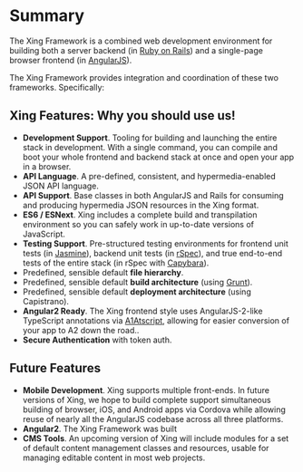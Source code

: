 # Summary

The Xing Framework is a combined web development environment for building both a server backend (in [Ruby on Rails](http://rubyonrails.org/)) and a single-page browser frontend (in [AngularJS](https://angularjs.org/)). 

The Xing Framework provides integration and coordination of these two frameworks.  Specifically:

## Xing Features: Why you should use us!
* **Development Support**. Tooling for building and launching the entire stack in development. With a single command, you can compile and boot your whole frontend and backend stack at once and open your app in a browser.
* **API Language**.  A pre-defined, consistent, and hypermedia-enabled JSON API language.
* **API Support**. Base classes in both AngularJS and Rails for consuming and producing hypermedia JSON resources in the Xing format.
* **ES6 / ESNext**. Xing includes a complete build and transpilation environment so you can safely work in up-to-date versions of JavaScript. 
* **Testing Support**.  Pre-structured testing environments for frontend unit tests (in [Jasmine](http://jasmine.github.io/)), backend unit tests (in [rSpec](http://rspec.info/)), and true end-to-end tests of the entire stack (in rSpec with [Capybara](https://github.com/jnicklas/capybara)).
* Predefined, sensible default **file hierarchy**.
* Predefined, sensible default **build architecture** (using [Grunt](http://gruntjs.com/)).
* Predefined, sensible default **deployment architecture** (using Capistrano).
* **Angular2 Ready**. The Xing frontend style uses AngularJS-2-like TypeScript annotations via  [A1Atscript](https://github.com/hannahhoward/a1atscript), allowing for easier conversion of your app to A2 down the road..
* **Secure Authentication** with token auth.

## Future Features

* **Mobile Development**.  Xing supports multiple front-ends. In future versions of Xing, we hope to build complete support simultaneous building of browser, iOS, and Android apps via Cordova while allowing reuse of nearly all the AngularJS codebase across all three platforms.
* **Angular2**. The Xing Framework was built
* **CMS Tools**. An upcoming version of Xing will include modules for a set of default content management classes and resources, usable for managing editable content in most web projects.


